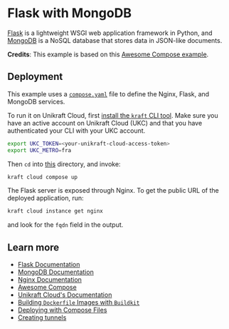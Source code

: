 # Flask with MongoDB

[Flask](https://flask.palletsprojects.com/en/stable/) is a lightweight WSGI web application framework in Python, and [MongoDB](https://www.mongodb.com/) is a NoSQL database that stores data in JSON-like documents.

**Credits**: This example is based on this [Awesome Compose example](https://github.com/docker/awesome-compose/tree/master/nginx-flask-mongo).

## Deployment

This example uses a [`compose.yaml`](compose.yaml) file to define the Nginx, Flask, and MongoDB services.

To run it on Unikraft Cloud, first [install the `kraft` CLI tool](https://unikraft.org/docs/cli). Make sure you have an active account on Unikraft Cloud (UKC) and that you have authenticated your CLI with your UKC account.

```bash
export UKC_TOKEN=<your-unikraft-cloud-access-token>
export UKC_METRO=fra
```

Then `cd` into [this](.) directory, and invoke:

```bash
kraft cloud compose up
```

The Flask server is exposed through Nginx. To get the public URL of the deployed application, run:

```bash
kraft cloud instance get nginx
```

and look for the `fqdn` field in the output.

## Learn more

- [Flask Documentation](https://flask.palletsprojects.com/en/stable/)
- [MongoDB Documentation](https://www.mongodb.com/docs/)
- [Nginx Documentation](https://nginx.org/en/docs/)
- [Awesome Compose](https://github.com/docker/awesome-compose)
- [Unikraft Cloud's Documentation](https://unikraft.cloud/docs/)
- [Building `Dockerfile` Images with `Buildkit`](https://unikraft.org/guides/building-dockerfile-images-with-buildkit)
- [Deploying with Compose Files](https://unikraft.cloud/docs/guides/features/compose/)
- [Creating tunnels](https://unikraft.cloud/docs/guides/features/tunnel/)
